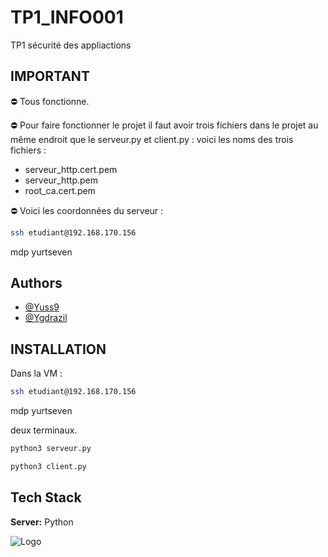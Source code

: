 # TP1_INFO001
 TP1 sécurité des appliactions

## IMPORTANT
⛔️ Tous fonctionne.

⛔️ Pour faire fonctionner le projet il faut avoir trois fichiers dans le projet au même endroit que le serveur.py et client.py : voici les noms des trois fichiers : 
- serveur_http.cert.pem
- serveur_http.pem
- root_ca.cert.pem

⛔️ Voici les coordonnées du serveur : 
```bash
ssh etudiant@192.168.170.156 
```
mdp yurtseven

## Authors

- [@Yuss9](https://github.com/Yuss9) 
- [@Ygdrazil](https://github.com/Ygdrazil) 

## INSTALLATION

Dans la VM :

```bash
ssh etudiant@192.168.170.156 
```
mdp yurtseven

deux terminaux.

```bash
python3 serveur.py
```

```bash
python3 client.py
```

## Tech Stack

**Server:** Python


![Logo](https://fs.buttercms.com/resize=width:940/Kgd357RQfGpJ1sfhLclA)
